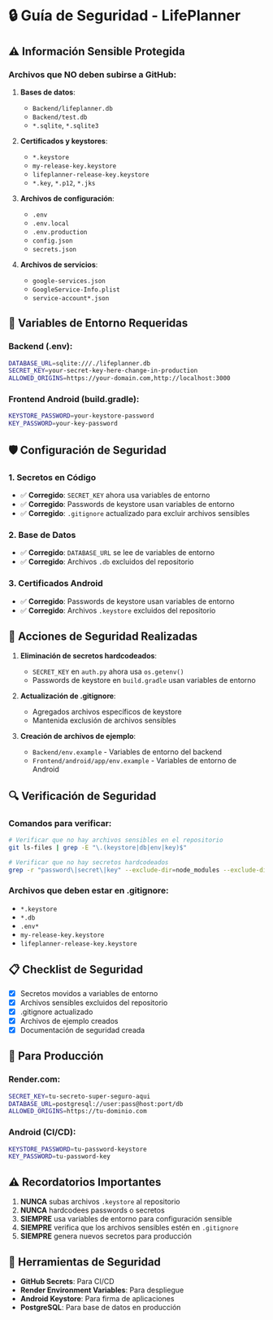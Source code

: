 # 🔒 Guía de Seguridad - LifePlanner

## ⚠️ Información Sensible Protegida

### Archivos que NO deben subirse a GitHub:

1. **Bases de datos**:
   - `Backend/lifeplanner.db`
   - `Backend/test.db`
   - `*.sqlite`, `*.sqlite3`

2. **Certificados y keystores**:
   - `*.keystore`
   - `my-release-key.keystore`
   - `lifeplanner-release-key.keystore`
   - `*.key`, `*.p12`, `*.jks`

3. **Archivos de configuración**:
   - `.env`
   - `.env.local`
   - `.env.production`
   - `config.json`
   - `secrets.json`

4. **Archivos de servicios**:
   - `google-services.json`
   - `GoogleService-Info.plist`
   - `service-account*.json`

## 🔐 Variables de Entorno Requeridas

### Backend (.env):
```bash
DATABASE_URL=sqlite:///./lifeplanner.db
SECRET_KEY=your-secret-key-here-change-in-production
ALLOWED_ORIGINS=https://your-domain.com,http://localhost:3000
```

### Frontend Android (build.gradle):
```bash
KEYSTORE_PASSWORD=your-keystore-password
KEY_PASSWORD=your-key-password
```

## 🛡️ Configuración de Seguridad

### 1. Secretos en Código
- ✅ **Corregido**: `SECRET_KEY` ahora usa variables de entorno
- ✅ **Corregido**: Passwords de keystore usan variables de entorno
- ✅ **Corregido**: `.gitignore` actualizado para excluir archivos sensibles

### 2. Base de Datos
- ✅ **Corregido**: `DATABASE_URL` se lee de variables de entorno
- ✅ **Corregido**: Archivos `.db` excluidos del repositorio

### 3. Certificados Android
- ✅ **Corregido**: Passwords de keystore usan variables de entorno
- ✅ **Corregido**: Archivos `.keystore` excluidos del repositorio

## 🚨 Acciones de Seguridad Realizadas

1. **Eliminación de secretos hardcodeados**:
   - `SECRET_KEY` en `auth.py` ahora usa `os.getenv()`
   - Passwords de keystore en `build.gradle` usan variables de entorno

2. **Actualización de .gitignore**:
   - Agregados archivos específicos de keystore
   - Mantenida exclusión de archivos sensibles

3. **Creación de archivos de ejemplo**:
   - `Backend/env.example` - Variables de entorno del backend
   - `Frontend/android/app/env.example` - Variables de entorno de Android

## 🔍 Verificación de Seguridad

### Comandos para verificar:
```bash
# Verificar que no hay archivos sensibles en el repositorio
git ls-files | grep -E "\.(keystore|db|env|key)$"

# Verificar que no hay secretos hardcodeados
grep -r "password\|secret\|key" --exclude-dir=node_modules --exclude-dir=.git .
```

### Archivos que deben estar en .gitignore:
- `*.keystore`
- `*.db`
- `.env*`
- `my-release-key.keystore`
- `lifeplanner-release-key.keystore`

## 📋 Checklist de Seguridad

- [x] Secretos movidos a variables de entorno
- [x] Archivos sensibles excluidos del repositorio
- [x] .gitignore actualizado
- [x] Archivos de ejemplo creados
- [x] Documentación de seguridad creada

## 🚀 Para Producción

### Render.com:
```bash
SECRET_KEY=tu-secreto-super-seguro-aqui
DATABASE_URL=postgresql://user:pass@host:port/db
ALLOWED_ORIGINS=https://tu-dominio.com
```

### Android (CI/CD):
```bash
KEYSTORE_PASSWORD=tu-password-keystore
KEY_PASSWORD=tu-password-key
```

## ⚠️ Recordatorios Importantes

1. **NUNCA** subas archivos `.keystore` al repositorio
2. **NUNCA** hardcodees passwords o secretos
3. **SIEMPRE** usa variables de entorno para configuración sensible
4. **SIEMPRE** verifica que los archivos sensibles estén en `.gitignore`
5. **SIEMPRE** genera nuevos secretos para producción

## 🔧 Herramientas de Seguridad

- **GitHub Secrets**: Para CI/CD
- **Render Environment Variables**: Para despliegue
- **Android Keystore**: Para firma de aplicaciones
- **PostgreSQL**: Para base de datos en producción



